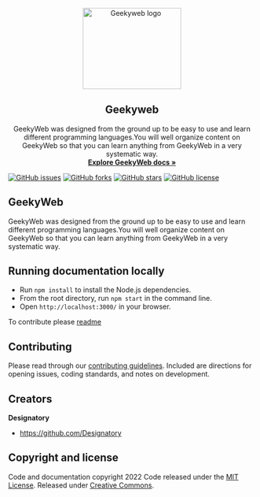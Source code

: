 <p align="center">
  <a href="https://geekyweb.tk/">
    <img src="https://geekyweb.eu.org/img/logo.svg" alt="Geekyweb logo" width="200" height="165"/>
  </a>

</p>

<h2 align="center">Geekyweb</h2>

<p align="center">
GeekyWeb was designed from the ground up to be easy to use and learn different programming languages.You will well organize content on GeekyWeb so that you can learn anything from GeekyWeb in a very systematic way.
<a href="https://geekyweb.tk">
<br/><strong>Explore GeekyWeb docs »</strong></a>
<br/>

[![GitHub issues](https://img.shields.io/github/issues/Designatory/geekyweb?style=plastic)](https://github.com/Designatory/geekyweb/issues)
[![GitHub forks](https://img.shields.io/github/forks/Designatory/geekyweb)](https://github.com/Designatory/geekyweb/network)
[![GitHub stars](https://img.shields.io/github/stars/Designatory/geekyweb)](https://github.com/Designatory/geekyweb/stargazers)
[![GitHub license](https://img.shields.io/github/license/Designatory/geekyweb)](https://github.com/Designatory/GeekyWeb/blob/main/LICENSE)

</p>

## GeekyWeb

GeekyWeb was designed from the ground up to be easy to use and learn different programming languages.You will well organize content on GeekyWeb so that you can learn anything from GeekyWeb in a very systematic way.

## Running documentation locally

- Run `npm install` to install the Node.js dependencies.
- From the root directory, run `npm start` in the command line.
- Open `http://localhost:3000/` in your browser.

To contribute please [readme](https://geekyweb.tk/docs/legal/contributing)

## Contributing

Please read through our [contributing guidelines](https://geekyweb.tk/docs/legal/contributing). Included are directions for opening issues, coding standards, and notes on development.

## Creators

**Designatory**

- <https://github.com/Designatory>

## Copyright and license

Code and documentation copyright 2022 Code released under the [MIT License](https://github.com/designatory/geekyweb/LICENSE). Released under [Creative Commons](https://creativecommons.org/licenses/by/3.0/).
